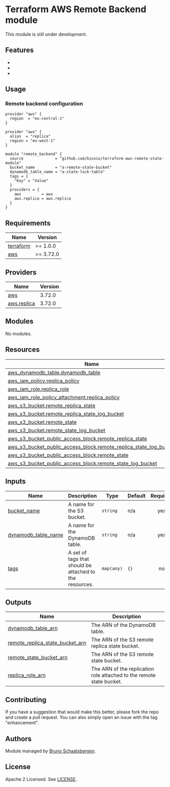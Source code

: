 # Terraform AWS Remote Backend module

This module is still under development.

## Features

-
-
-

## Usage

### Remote backend configuration

```hcl
provider "aws" {
  region  = "eu-central-1"
}

provider "aws" {
  alias  = "replica"
  region = "eu-west-1"
}

module "remote_backend" {
  source              = "github.com/binxio/terraform-aws-remote-state-module"
  bucket_name         = "a-remote-state-bucket"
  dynamodb_table_name = "a-state-lock-table"
  tags = {
    "Key" = "Value"
  }
  providers = {
    aws         = aws
    aws.replica = aws.replica
  }
}
```

<!-- BEGINNING OF PRE-COMMIT-TERRAFORM DOCS HOOK -->
## Requirements

| Name | Version |
|------|---------|
| <a name="requirement_terraform"></a> [terraform](#requirement\_terraform) | >= 1.0.0 |
| <a name="requirement_aws"></a> [aws](#requirement\_aws) | >= 3.72.0 |

## Providers

| Name | Version |
|------|---------|
| <a name="provider_aws"></a> [aws](#provider\_aws) | 3.72.0 |
| <a name="provider_aws.replica"></a> [aws.replica](#provider\_aws.replica) | 3.72.0 |

## Modules

No modules.

## Resources

| Name | Type |
|------|------|
| [aws_dynamodb_table.dynamodb_table](https://registry.terraform.io/providers/hashicorp/aws/latest/docs/resources/dynamodb_table) | resource |
| [aws_iam_policy.replica_policy](https://registry.terraform.io/providers/hashicorp/aws/latest/docs/resources/iam_policy) | resource |
| [aws_iam_role.replica_role](https://registry.terraform.io/providers/hashicorp/aws/latest/docs/resources/iam_role) | resource |
| [aws_iam_role_policy_attachment.replica_policy](https://registry.terraform.io/providers/hashicorp/aws/latest/docs/resources/iam_role_policy_attachment) | resource |
| [aws_s3_bucket.remote_replica_state](https://registry.terraform.io/providers/hashicorp/aws/latest/docs/resources/s3_bucket) | resource |
| [aws_s3_bucket.remote_replica_state_log_bucket](https://registry.terraform.io/providers/hashicorp/aws/latest/docs/resources/s3_bucket) | resource |
| [aws_s3_bucket.remote_state](https://registry.terraform.io/providers/hashicorp/aws/latest/docs/resources/s3_bucket) | resource |
| [aws_s3_bucket.remote_state_log_bucket](https://registry.terraform.io/providers/hashicorp/aws/latest/docs/resources/s3_bucket) | resource |
| [aws_s3_bucket_public_access_block.remote_replica_state](https://registry.terraform.io/providers/hashicorp/aws/latest/docs/resources/s3_bucket_public_access_block) | resource |
| [aws_s3_bucket_public_access_block.remote_replica_state_log_bucket](https://registry.terraform.io/providers/hashicorp/aws/latest/docs/resources/s3_bucket_public_access_block) | resource |
| [aws_s3_bucket_public_access_block.remote_state](https://registry.terraform.io/providers/hashicorp/aws/latest/docs/resources/s3_bucket_public_access_block) | resource |
| [aws_s3_bucket_public_access_block.remote_state_log_bucket](https://registry.terraform.io/providers/hashicorp/aws/latest/docs/resources/s3_bucket_public_access_block) | resource |

## Inputs

| Name | Description | Type | Default | Required |
|------|-------------|------|---------|:--------:|
| <a name="input_bucket_name"></a> [bucket\_name](#input\_bucket\_name) | A name for the S3 bucket. | `string` | n/a | yes |
| <a name="input_dynamodb_table_name"></a> [dynamodb\_table\_name](#input\_dynamodb\_table\_name) | A name for the DynamoDB table. | `string` | n/a | yes |
| <a name="input_tags"></a> [tags](#input\_tags) | A set of tags that should be attached to the resources. | `map(any)` | `{}` | no |

## Outputs

| Name | Description |
|------|-------------|
| <a name="output_dynamodb_table_arn"></a> [dynamodb\_table\_arn](#output\_dynamodb\_table\_arn) | The ARN of the DynamoDB table. |
| <a name="output_remote_replica_state_bucket_arn"></a> [remote\_replica\_state\_bucket\_arn](#output\_remote\_replica\_state\_bucket\_arn) | The ARN of the S3 remote replica state bucket. |
| <a name="output_remote_state_bucket_arn"></a> [remote\_state\_bucket\_arn](#output\_remote\_state\_bucket\_arn) | The ARN of the S3 remote state bucket. |
| <a name="output_replica_role_arn"></a> [replica\_role\_arn](#output\_replica\_role\_arn) | The ARN of the replication role attached to the remote state bucket. |
<!-- END OF PRE-COMMIT-TERRAFORM DOCS HOOK -->

## Contributing

If you have a suggestion that would make this better, please fork the repo and create a pull request. You can also simply open an issue with the tag "enhancement".

## Authors

Module managed by [Bruno Schaatsbergen](https://github.com/bschaatsbergen).

## License

Apache 2 Licensed. See [LICENSE](https://github.com/binxio/terraform-aws-remote-state-module/tree/main/LICENSE).
